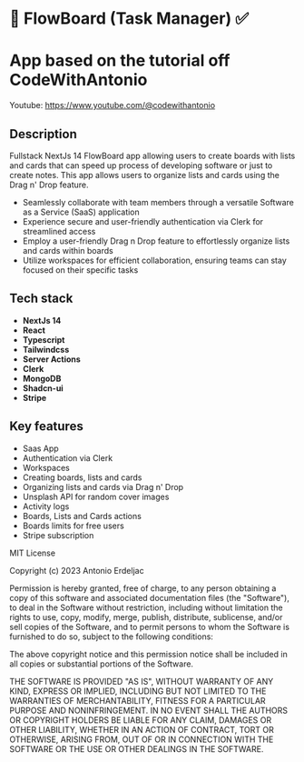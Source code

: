 
# 📝 FlowBoard (Task Manager) ✅

# App based on the tutorial off CodeWithAntonio

Youtube: https://www.youtube.com/@codewithantonio

## Description
Fullstack NextJs 14 FlowBoard app allowing users to create boards with lists and cards that can speed up process of developing software or just to create notes. This app allows users to organize lists and cards using the Drag n' Drop feature.

- Seamlessly collaborate with team members through a versatile Software as a Service (SaaS) application
- Experience secure and user-friendly authentication via Clerk for streamlined access
- Employ a user-friendly Drag n Drop feature to effortlessly organize lists and cards within boards
- Utilize workspaces for efficient collaboration, ensuring teams can stay focused on their specific tasks

## Tech stack

- **NextJs 14**
- **React**
- **Typescript**
- **Tailwindcss**
- **Server Actions**
- **Clerk**
- **MongoDB**
- **Shadcn-ui**
- **Stripe**

## Key features

- Saas App
- Authentication via Clerk
- Workspaces
- Creating boards, lists and cards
- Organizing lists and cards via Drag n' Drop
- Unsplash API for random  cover images
- Activity logs
- Boards, Lists and Cards actions
- Boards limits for free users
- Stripe subscription

MIT License

Copyright (c) 2023 Antonio Erdeljac

Permission is hereby granted, free of charge, to any person obtaining a copy
of this software and associated documentation files (the "Software"), to deal
in the Software without restriction, including without limitation the rights
to use, copy, modify, merge, publish, distribute, sublicense, and/or sell
copies of the Software, and to permit persons to whom the Software is
furnished to do so, subject to the following conditions:

The above copyright notice and this permission notice shall be included in all
copies or substantial portions of the Software.

THE SOFTWARE IS PROVIDED "AS IS", WITHOUT WARRANTY OF ANY KIND, EXPRESS OR
IMPLIED, INCLUDING BUT NOT LIMITED TO THE WARRANTIES OF MERCHANTABILITY,
FITNESS FOR A PARTICULAR PURPOSE AND NONINFRINGEMENT. IN NO EVENT SHALL THE
AUTHORS OR COPYRIGHT HOLDERS BE LIABLE FOR ANY CLAIM, DAMAGES OR OTHER
LIABILITY, WHETHER IN AN ACTION OF CONTRACT, TORT OR OTHERWISE, ARISING FROM,
OUT OF OR IN CONNECTION WITH THE SOFTWARE OR THE USE OR OTHER DEALINGS IN THE
SOFTWARE.
